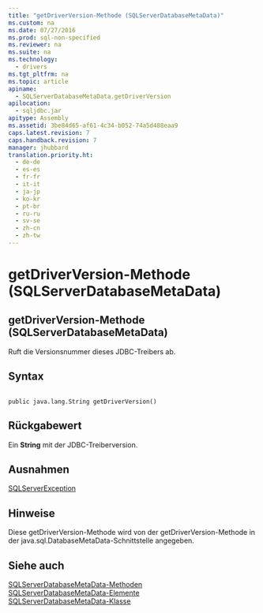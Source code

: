 ```yaml
---
title: "getDriverVersion-Methode (SQLServerDatabaseMetaData)"
ms.custom: na
ms.date: 07/27/2016
ms.prod: sql-non-specified
ms.reviewer: na
ms.suite: na
ms.technology: 
  - drivers
ms.tgt_pltfrm: na
ms.topic: article
apiname: 
  - SQLServerDatabaseMetaData.getDriverVersion
apilocation: 
  - sqljdbc.jar
apitype: Assembly
ms.assetid: 3be84d65-af61-4c34-b052-74a5d488eaa9
caps.latest.revision: 7
caps.handback.revision: 7
manager: jhubbard
translation.priority.ht: 
  - de-de
  - es-es
  - fr-fr
  - it-it
  - ja-jp
  - ko-kr
  - pt-br
  - ru-ru
  - sv-se
  - zh-cn
  - zh-tw
---
```

# getDriverVersion-Methode (SQLServerDatabaseMetaData)
    
## getDriverVersion\-Methode \(SQLServerDatabaseMetaData\)  
 Ruft die Versionsnummer dieses JDBC\-Treibers ab.  
  
## Syntax  
  
```  
  
public java.lang.String getDriverVersion()  
```  
  
## Rückgabewert  
 Ein **String** mit der JDBC\-Treiberversion.  
  
## Ausnahmen  
 [SQLServerException](../content/SQLServerException-Class.md)  
  
## Hinweise  
 Diese getDriverVersion\-Methode wird von der getDriverVersion\-Methode in der java.sql.DatabaseMetaData\-Schnittstelle angegeben.  
  
## Siehe auch  
 [SQLServerDatabaseMetaData-Methoden](../content/SQLServerDatabaseMetaData-Methods.md)   
 [SQLServerDatabaseMetaData-Elemente](../content/SQLServerDatabaseMetaData-Members.md)   
 [SQLServerDatabaseMetaData-Klasse](../content/SQLServerDatabaseMetaData-Class.md)  
  
  